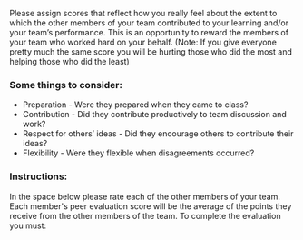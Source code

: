 
Please assign scores that reflect how you really feel about the extent to which the other members of your team contributed to your learning and/or your team’s performance. This is an opportunity to reward the members of your team who worked hard on your behalf. (Note: If you give everyone pretty much the same score you will be hurting those who did the most and helping those who did the least)
        
### Some things to consider:
      
- Preparation - Were they prepared when they came to class?
- Contribution - Did they contribute productively to team discussion and work?
- Respect for others’ ideas - Did they encourage others to contribute their ideas?
- Flexibility - Were they flexible when disagreements occurred?

### Instructions:

In the space below please rate each of the other members of your team. Each member's peer evaluation score will be the average of the points they receive from the other members of the team. To complete the evaluation you must:
